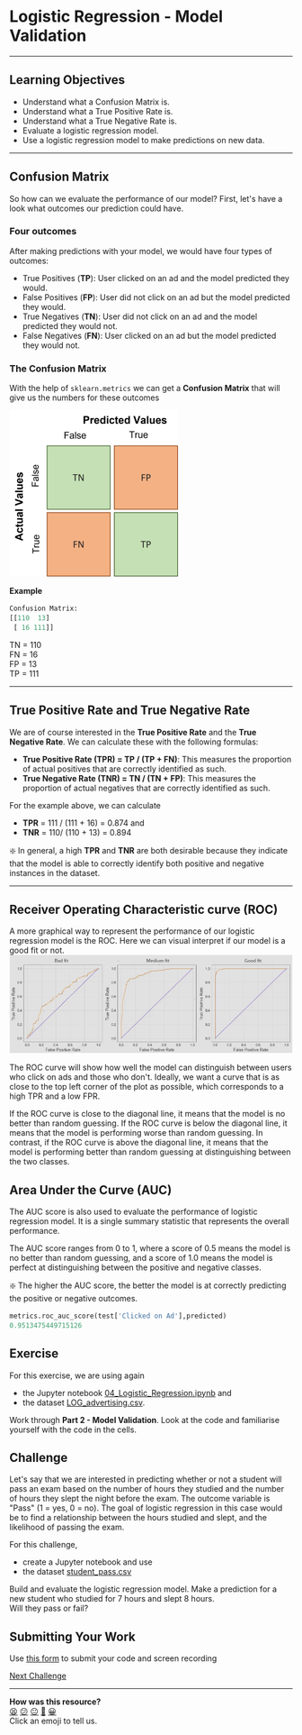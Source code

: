 # Logistic Regression - Model Validation

---
## Learning Objectives
- Understand what a Confusion Matrix is.
- Understand what a True Positive Rate is.
- Understand what a True Negative Rate is.
- Evaluate a logistic regression model.
- Use a logistic regression model to make predictions on new data.

---
## Confusion Matrix
So how can we evaluate the performance of our model? First, let's have a look what outcomes our prediction could have.


### Four outcomes
After making predictions with your model, we would have four types of outcomes:

- True Positives (**TP**): User clicked on an ad and the model predicted they would.
- False Positives (**FP**): User did not click on an ad but the model predicted they would.
- True Negatives (**TN**): User did not click on an ad and the model predicted they would not.
- False Negatives (**FN**): User clicked on an ad but the model predicted they would not.

### The Confusion Matrix
With the help of `sklearn.metrics` we can get a **Confusion Matrix** that will give us the numbers for these outcomes

![confusionmatrix.png](../assets/confusion_matrix.png)

**Example**
``` python
Confusion Matrix:
[[110  13]
 [ 16 111]]
```
TN = 110 \
FN = 16 \
FP = 13 \
TP = 111 



---
## True Positive Rate and True Negative Rate
We are of course interested in the **True Positive Rate** and the **True Negative Rate**.
We can calculate these with the following formulas:

- **True Positive Rate (TPR) = TP / (TP + FN)**: 
This measures the proportion of actual positives that are correctly identified as such.
- **True Negative Rate (TNR) = TN / (TN + FP)**: 
This measures the proportion of actual negatives that are correctly identified as such.

For the example above, we can calculate 
- **TPR** = 111 / (111 + 16) = 0.874 and
- **TNR** = 110/ (110 + 13) = 0.894

:sparkle:
In general, a high **TPR** and **TNR** are both desirable because they indicate that the model is able to correctly identify both positive and negative instances in the dataset. 



---
## Receiver Operating Characteristic curve (ROC)
A more graphical way to represent the performance of our logistic regression model is the ROC. Here we can visual interpret if our model is a good fit or not.
![ROC fits](../assets/ROC_curve.png)

The ROC curve will show how well the model can distinguish between users who click on ads and those who don't. Ideally, we want a curve that is as close to the top left corner of the plot as possible, which corresponds to a high TPR and a low FPR.

If the ROC curve is close to the diagonal line, it means that the model is no better than random guessing. If the ROC curve is below the diagonal line, it means that the model is performing worse than random guessing. In contrast, if the ROC curve is above the diagonal line, it means that the model is performing better than random guessing at distinguishing between the two classes.


## Area Under the Curve (AUC)
The AUC score is also used to evaluate the performance of logistic regression model. It is a single summary statistic that represents the overall performance.

The AUC score ranges from 0 to 1, where a score of 0.5 means the model is no better than random guessing, and a score of 1.0 means the model is perfect at distinguishing between the positive and negative classes. 

:sparkle: The higher the AUC score, the better the model is at correctly predicting the positive or negative outcomes.

```python
metrics.roc_auc_score(test['Clicked on Ad'],predicted)
0.9513475449715126
```

## Exercise
For this exercise, we are using again
- the Jupyter notebook [04_Logistic_Regression.ipynb](../notebooks/04_Logistic_Regression.ipynb) and
- the dataset [LOG_advertising.csv](../datasets/LOG_advertising.csv).

Work through **Part 2 - Model Validation**. Look at the code and familiarise yourself with the code in the cells.


## Challenge

Let's say that we are interested in predicting whether or not a student will pass an exam based on the number of hours they studied and the number of hours they slept the night before the exam. The outcome variable is "Pass" (1 = yes, 0 = no).
The goal of logistic regression in this case would be to find a relationship between the hours studied and slept, and the likelihood of passing the exam. 

For this challenge,
- create a Jupyter notebook and use
- the dataset [student_pass.csv](../datasets/student_pass.csv)

Build and evaluate the logistic regression model.
Make a prediction for a new student who studied for 7 hours and slept 8 hours. \
Will they pass or fail?

## Submitting Your Work

Use [this form](https://airtable.com/shr6mk28x0fy3OrxN?prefill_Item=data_eng_stats04) to submit your code and screen recording




[Next Challenge](06_timeseries.md)

<!-- BEGIN GENERATED SECTION DO NOT EDIT -->

---

**How was this resource?**  
[😫](https://airtable.com/shrUJ3t7KLMqVRFKR?prefill_Repository=makersacademy%2Fintro-to-data-analysis&prefill_File=stats_bites02%2Fbites%2F05_logistic_regression_model_validation.md&prefill_Sentiment=😫) [😕](https://airtable.com/shrUJ3t7KLMqVRFKR?prefill_Repository=makersacademy%2Fintro-to-data-analysis&prefill_File=stats_bites02%2Fbites%2F05_logistic_regression_model_validation.md&prefill_Sentiment=😕) [😐](https://airtable.com/shrUJ3t7KLMqVRFKR?prefill_Repository=makersacademy%2Fintro-to-data-analysis&prefill_File=stats_bites02%2Fbites%2F05_logistic_regression_model_validation.md&prefill_Sentiment=😐) [🙂](https://airtable.com/shrUJ3t7KLMqVRFKR?prefill_Repository=makersacademy%2Fintro-to-data-analysis&prefill_File=stats_bites02%2Fbites%2F05_logistic_regression_model_validation.md&prefill_Sentiment=🙂) [😀](https://airtable.com/shrUJ3t7KLMqVRFKR?prefill_Repository=makersacademy%2Fintro-to-data-analysis&prefill_File=stats_bites02%2Fbites%2F05_logistic_regression_model_validation.md&prefill_Sentiment=😀)  
Click an emoji to tell us.

<!-- END GENERATED SECTION DO NOT EDIT -->

